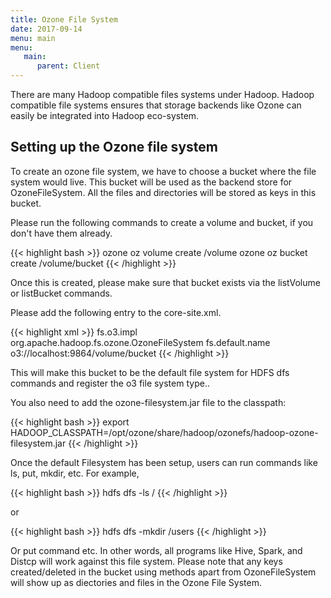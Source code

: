 ```yaml
---
title: Ozone File System
date: 2017-09-14
menu: main
menu:
   main:
      parent: Client
---
```


There are many Hadoop compatible files systems under Hadoop. Hadoop compatible file systems ensures that storage backends like Ozone can easily be integrated into Hadoop eco-system.

## Setting up the Ozone file system

To create an ozone file system, we have to choose a bucket where the file system would live. This bucket will be used as the backend store for OzoneFileSystem. All the files and directories will be stored as keys in this bucket.

Please run the following commands to create a volume and bucket, if you don't have them already.

{{< highlight bash >}}
ozone oz volume create /volume
ozone oz bucket create /volume/bucket
{{< /highlight >}}

Once this is created, please make sure that bucket exists via the listVolume or listBucket commands.

Please add the following entry to the core-site.xml.

{{< highlight xml >}}
<property>
  <name>fs.o3.impl</name>
  <value>org.apache.hadoop.fs.ozone.OzoneFileSystem</value>
</property>
<property>
  <name>fs.default.name</name>
  <value>o3://localhost:9864/volume/bucket</value>
</property>
{{< /highlight >}}

This will make this bucket to be the default file system for HDFS dfs commands and register the o3 file system type..

You also need to add the ozone-filesystem.jar file to the classpath:

{{< highlight bash >}}
export HADOOP_CLASSPATH=/opt/ozone/share/hadoop/ozonefs/hadoop-ozone-filesystem.jar
{{< /highlight >}}




Once the default Filesystem has been setup, users can run commands like ls, put, mkdir, etc.
For example,

{{< highlight bash >}}
hdfs dfs -ls /
{{< /highlight >}}

or

{{< highlight bash >}}
hdfs dfs -mkdir /users
{{< /highlight >}}


Or put command etc. In other words, all programs like Hive, Spark, and Distcp will work against this file system.
Please note that any keys created/deleted in the bucket using methods apart from OzoneFileSystem will show up as diectories and files in the Ozone File System.
